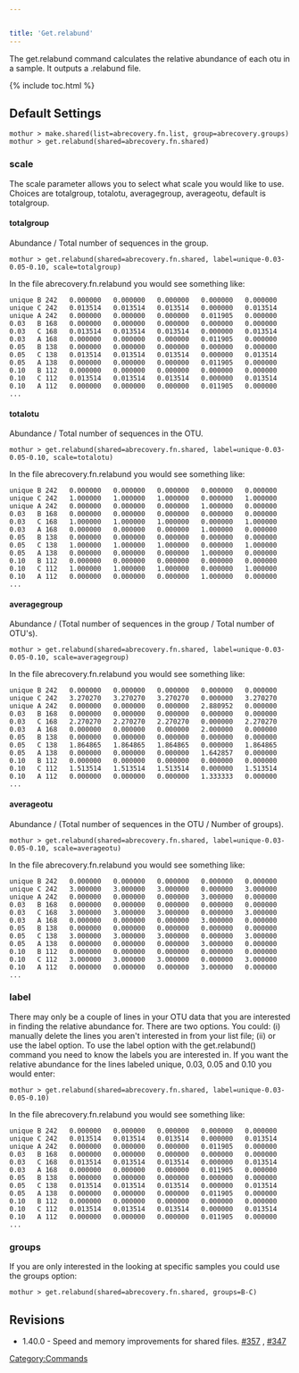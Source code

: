 ```yaml
---


title: 'Get.relabund'
---
```

The get.relabund command calculates the relative abundance of each otu
in a sample. It outputs a .relabund file.

{% include toc.html %}

## Default Settings

    mothur > make.shared(list=abrecovery.fn.list, group=abrecovery.groups)
    mothur > get.relabund(shared=abrecovery.fn.shared)

### scale

The scale parameter allows you to select what scale you would like to
use. Choices are totalgroup, totalotu, averagegroup, averageotu, default
is totalgroup.

#### totalgroup

Abundance / Total number of sequences in the group.

    mothur > get.relabund(shared=abrecovery.fn.shared, label=unique-0.03-0.05-0.10, scale=totalgroup)

In the file abrecovery.fn.relabund you would see something like:

    unique B 242   0.000000   0.000000   0.000000   0.000000   0.000000    0.011905 ...        
    unique C 242   0.013514   0.013514   0.013514   0.000000   0.013514    0.000000 ...        
    unique A 242   0.000000   0.000000   0.000000   0.011905   0.000000    0.000000 ...        
    0.03   B 168   0.000000   0.000000   0.000000   0.000000   0.000000    0.011905 ...    
    0.03   C 168   0.013514   0.013514   0.013514   0.000000   0.013514    0.000000 ...        
    0.03   A 168   0.000000   0.000000   0.000000   0.011905   0.000000    0.000000 ...            
    0.05   B 138   0.000000   0.000000   0.000000   0.000000   0.000000    0.013514 ...    
    0.05   C 138   0.013514   0.013514   0.013514   0.000000   0.013514    0.000000 ...    
    0.05   A 138   0.000000   0.000000   0.000000   0.011905   0.000000    0.000000 ...    
    0.10   B 112   0.000000   0.000000   0.000000   0.000000   0.000000    0.011905 ...        
    0.10   C 112   0.013514   0.013514   0.013514   0.000000   0.013514    0.000000 ...        
    0.10   A 112   0.000000   0.000000   0.000000   0.011905   0.000000    0.000000 ...
    ...

#### totalotu

Abundance / Total number of sequences in the OTU.

    mothur > get.relabund(shared=abrecovery.fn.shared, label=unique-0.03-0.05-0.10, scale=totalotu)

In the file abrecovery.fn.relabund you would see something like:

    unique B 242   0.000000   0.000000   0.000000   0.000000   0.000000    1.000000 ...        
    unique C 242   1.000000   1.000000   1.000000   0.000000   1.000000    0.000000 ...        
    unique A 242   0.000000   0.000000   0.000000   1.000000   0.000000    0.000000 ...        
    0.03   B 168   0.000000   0.000000   0.000000   0.000000   0.000000    1.000000 ...    
    0.03   C 168   1.000000   1.000000   1.000000   0.000000   1.000000    0.000000 ...        
    0.03   A 168   0.000000   0.000000   0.000000   1.000000   0.000000    0.000000 ...            
    0.05   B 138   0.000000   0.000000   0.000000   0.000000   0.000000    1.000000 ...    
    0.05   C 138   1.000000   1.000000   1.000000   0.000000   1.000000    0.000000 ...    
    0.05   A 138   0.000000   0.000000   0.000000   1.000000   0.000000    0.000000 ...    
    0.10   B 112   0.000000   0.000000   0.000000   0.000000   0.000000    1.000000 ...        
    0.10   C 112   1.000000   1.000000   1.000000   0.000000   1.000000    0.000000 ...        
    0.10   A 112   0.000000   0.000000   0.000000   1.000000   0.000000    0.000000 ...
    ...

#### averagegroup

Abundance / (Total number of sequences in the group / Total number of
OTU\'s).

    mothur > get.relabund(shared=abrecovery.fn.shared, label=unique-0.03-0.05-0.10, scale=averagegroup)

In the file abrecovery.fn.relabund you would see something like:

    unique B 242   0.000000   0.000000   0.000000   0.000000   0.000000    2.880952 ...        
    unique C 242   3.270270   3.270270   3.270270   0.000000   3.270270    0.000000 ...        
    unique A 242   0.000000   0.000000   0.000000   2.880952   0.000000    0.000000 ...        
    0.03   B 168   0.000000   0.000000   0.000000   0.000000   0.000000    2.000000 ...    
    0.03   C 168   2.270270   2.270270   2.270270   0.000000   2.270270    0.000000 ...        
    0.03   A 168   0.000000   0.000000   0.000000   2.000000   0.000000    0.000000 ...            
    0.05   B 138   0.000000   0.000000   0.000000   0.000000   0.000000    1.642857 ...    
    0.05   C 138   1.864865   1.864865   1.864865   0.000000   1.864865    0.000000 ...    
    0.05   A 138   0.000000   0.000000   0.000000   1.642857   0.000000    0.000000 ...    
    0.10   B 112   0.000000   0.000000   0.000000   0.000000   0.000000    1.333333 ...        
    0.10   C 112   1.513514   1.513514   1.513514   0.000000   1.513514    0.000000 ...        
    0.10   A 112   0.000000   0.000000   0.000000   1.333333   0.000000    0.000000 ...
    ...

#### averageotu

Abundance / (Total number of sequences in the OTU / Number of groups).

    mothur > get.relabund(shared=abrecovery.fn.shared, label=unique-0.03-0.05-0.10, scale=averageotu)

In the file abrecovery.fn.relabund you would see something like:

    unique B 242   0.000000   0.000000   0.000000   0.000000   0.000000    3.000000 ...        
    unique C 242   3.000000   3.000000   3.000000   0.000000   3.000000    0.000000 ...        
    unique A 242   0.000000   0.000000   0.000000   3.000000   0.000000    0.000000 ...        
    0.03   B 168   0.000000   0.000000   0.000000   0.000000   0.000000    3.000000 ...    
    0.03   C 168   3.000000   3.000000   3.000000   0.000000   3.000000    0.000000 ...        
    0.03   A 168   0.000000   0.000000   0.000000   3.000000   0.000000    0.000000 ...            
    0.05   B 138   0.000000   0.000000   0.000000   0.000000   0.000000    3.000000 ...    
    0.05   C 138   3.000000   3.000000   3.000000   0.000000   3.000000    0.000000 ...    
    0.05   A 138   0.000000   0.000000   0.000000   3.000000   0.000000    0.000000 ...    
    0.10   B 112   0.000000   0.000000   0.000000   0.000000   0.000000    3.000000 ...        
    0.10   C 112   3.000000   3.000000   3.000000   0.000000   3.000000    0.000000 ...        
    0.10   A 112   0.000000   0.000000   0.000000   3.000000   0.000000    0.000000 ...
    ...

### label

There may only be a couple of lines in your OTU data that you are
interested in finding the relative abundance for. There are two options.
You could: (i) manually delete the lines you aren\'t interested in from
your list file; (ii) or use the label option. To use the label option
with the get.relabund() command you need to know the labels you are
interested in. If you want the relative abundance for the lines labeled
unique, 0.03, 0.05 and 0.10 you would enter:

    mothur > get.relabund(shared=abrecovery.fn.shared, label=unique-0.03-0.05-0.10)

In the file abrecovery.fn.relabund you would see something like:

    unique B 242   0.000000   0.000000   0.000000   0.000000   0.000000    0.011905 ...        
    unique C 242   0.013514   0.013514   0.013514   0.000000   0.013514    0.000000 ...        
    unique A 242   0.000000   0.000000   0.000000   0.011905   0.000000    0.000000 ...        
    0.03   B 168   0.000000   0.000000   0.000000   0.000000   0.000000    0.011905 ...    
    0.03   C 168   0.013514   0.013514   0.013514   0.000000   0.013514    0.000000 ...        
    0.03   A 168   0.000000   0.000000   0.000000   0.011905   0.000000    0.000000 ...            
    0.05   B 138   0.000000   0.000000   0.000000   0.000000   0.000000    0.013514 ...    
    0.05   C 138   0.013514   0.013514   0.013514   0.000000   0.013514    0.000000 ...    
    0.05   A 138   0.000000   0.000000   0.000000   0.011905   0.000000    0.000000 ...    
    0.10   B 112   0.000000   0.000000   0.000000   0.000000   0.000000    0.011905 ...        
    0.10   C 112   0.013514   0.013514   0.013514   0.000000   0.013514    0.000000 ...        
    0.10   A 112   0.000000   0.000000   0.000000   0.011905   0.000000    0.000000 ...
    ...

### groups

If you are only interested in the looking at specific samples you could
use the groups option:

    mothur > get.relabund(shared=abrecovery.fn.shared, groups=B-C)

## Revisions

-   1.40.0 - Speed and memory improvements for shared files.
    [\#357](https://github.com/mothur/mothur/issues/357) ,
    [\#347](https://github.com/mothur/mothur/issues/347)

[Category:Commands](Category:Commands)
